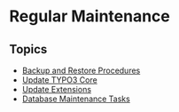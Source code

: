 # Regular Maintenance

## Topics

* [Backup and Restore Procedures](/40MaintenanceAndSecurity/10RegularMaintenance/10BackupAndRestoreProcedures/Index.md)
* [Update TYPO3 Core](/40MaintenanceAndSecurity/10RegularMaintenance/20UpdateTypo3Core/Index.md)
* [Update Extensions](/40MaintenanceAndSecurity/10RegularMaintenance/30UpdateExtensions/Index.md)
* [Database Maintenance Tasks](/40MaintenanceAndSecurity/10RegularMaintenance/40DatabaseMaintenanceTasks/Index.md)
